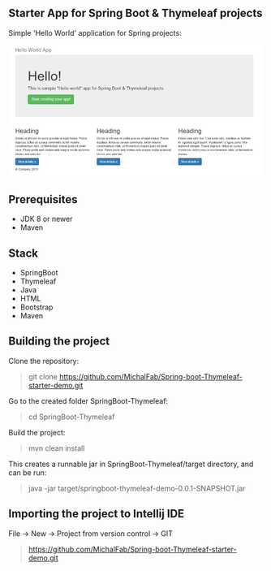 Starter App for Spring Boot & Thymeleaf projects
-

Simple 'Hello World' application for Spring projects:

![Application screenshot](https://github.com/MichalFab/Spring-boot-Thymeleaf-starter-demo/blob/master/doc/1.JPG?raw=true)

Prerequisites
----------------
- JDK 8 or newer
- Maven

Stack
----------
- SpringBoot
- Thymeleaf
- Java
- HTML
- Bootstrap
- Maven

Building the project
--------------------

Clone the repository:

> git clone https://github.com/MichalFab/Spring-boot-Thymeleaf-starter-demo.git

Go to the created folder SpringBoot-Thymeleaf:

> cd SpringBoot-Thymeleaf

Build the project:


> mvn clean install

This creates a runnable jar in SpringBoot-Thymeleaf/target directory, and can be run:
>  java -jar target/springboot-thymeleaf-demo-0.0.1-SNAPSHOT.jar

Importing the project to Intellij IDE
--------------------

File -> New -> Project from version control -> GIT
> https://github.com/MichalFab/Spring-boot-Thymeleaf-starter-demo.git
